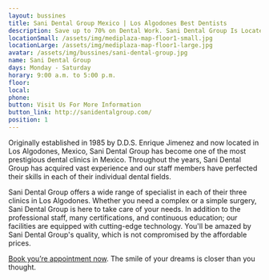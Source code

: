 ```yaml
---
layout: bussines
title: Sani Dental Group Mexico | Los Algodones Best Dentists
description: Save up to 70% on Dental Work. Sani Dental Group Is Located at Mediplaza, Los Algodones, Mexico. Contact Us and Get a Free Quote Now. 
locationSmall: /assets/img/mediplaza-map-floor1-small.jpg
locationLarge: /assets/img/mediplaza-map-floor1-large.jpg
avatar: /assets/img/bussines/sani-dental-group.jpg
name: Sani Dental Group
days: Monday - Saturday
horary: 9:00 a.m. to 5:00 p.m.
floor: 
local:
phone: 
button: Visit Us For More Information
button_link: http://sanidentalgroup.com/
position: 1
---
```

Originally established in 1985 by D.D.S. Enrique Jimenez and now located in Los Algodones, Mexico, Sani Dental Group has become one of the most prestigious dental clinics in Mexico. Throughout the years, Sani Dental Group has acquired vast experience and our staff members have perfected their skills in each of their individual dental fields. 

Sani Dental Group offers a wide range of specialist in each of their three clinics in Los Algodones. Whether you need a complex or a simple surgery, Sani Dental Group is here to take care of your needs. 
In addition to the professional staff, many certifications, and continuous education; our facilities are equipped with cutting-edge technology. You'll be amazed by Sani Dental Group's quality, which is not compromised by the affordable prices. 

[Book you’re appointment now](http://sanidentalgroup.com/appointments/). The smile of your dreams is closer than you thought.